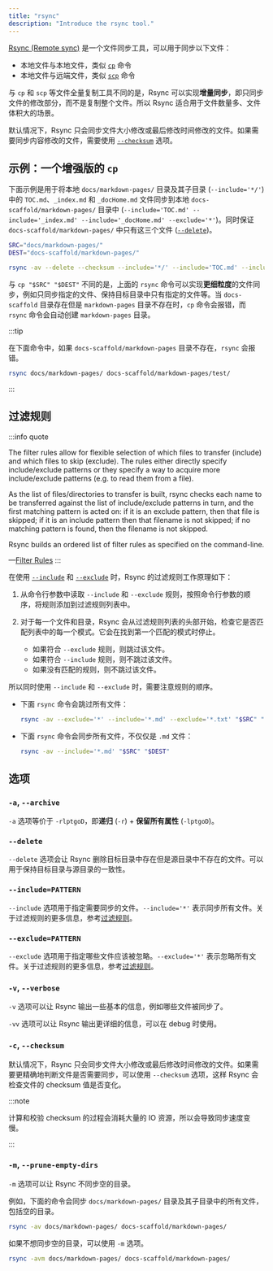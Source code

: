 ```yaml
---
title: "rsync"
description: "Introduce the rsync tool."
---
```


[Rsync (Remote sync)](https://linux.die.net/man/1/rsync) 是一个文件同步工具，可以用于同步以下文件：

- 本地文件与本地文件，类似 [`cp`](https://linux.die.net/man/1/cp) 命令
- 本地文件与远端文件，类似 [`scp`](https://linux.die.net/man/1/scp) 命令

与 `cp` 和 `scp` 等文件全量复制工具不同的是，Rsync 可以实现**增量同步**，即只同步文件的修改部分，而不是复制整个文件。所以 Rsync 适合用于文件数量多、文件体积大的场景。

默认情况下，Rsync 只会同步文件大小修改或最后修改时间修改的文件。如果需要同步内容修改的文件，需要使用 [`--checksum`](#-c---checksum) 选项。

## 示例：一个增强版的 `cp`

下面示例是用于将本地 `docs/markdown-pages/` 目录及其子目录 (`--include='*/'`) 中的 `TOC.md`、`_index.md` 和 `_docHome.md` 文件同步到本地 `docs-scaffold/markdown-pages/` 目录中 (`--include='TOC.md' --include='_index.md' --include='_docHome.md' --exclude='*'`)。同时保证 `docs-scaffold/markdown-pages/` 中只有这三个文件 ([`--delete`](#--delete))。

```bash
SRC="docs/markdown-pages/"
DEST="docs-scaffold/markdown-pages/"

rsync -av --delete --checksum --include='*/' --include='TOC.md' --include='_index.md' --include='_docHome.md' --exclude='*' "$SRC" "$DEST"
```

与 `cp "$SRC" "$DEST"` 不同的是，上面的 `rsync` 命令可以实现**更细粒度**的文件同步，例如只同步指定的文件、保持目标目录中只有指定的文件等。当 `docs-scaffold` 目录存在但是 `markdown-pages` 目录不存在时，`cp` 命令会报错，而 `rsync` 命令会自动创建 `markdown-pages` 目录。

:::tip

在下面命令中，如果 `docs-scaffold/markdown-pages` 目录不存在，`rsync` 会报错。

```bash
rsync docs/markdown-pages/ docs-scaffold/markdown-pages/test/
```

:::

## 过滤规则

:::info quote

The filter rules allow for flexible selection of which files to transfer (include) and which files to skip (exclude). The rules either directly specify include/exclude patterns or they specify a way to acquire more include/exclude patterns (e.g. to read them from a file).

As the list of files/directories to transfer is built, rsync checks each name to be transferred against the list of include/exclude patterns in turn, and the first matching pattern is acted on: if it is an exclude pattern, then that file is skipped; if it is an include pattern then that filename is not skipped; if no matching pattern is found, then the filename is not skipped.

Rsync builds an ordered list of filter rules as specified on the command-line.

—[Filter Rules](https://linux.die.net/man/1/rsync)
:::

在使用 [`--include`](#--includepattern) 和 [`--exclude`](#--excludepattern) 时，Rsync 的过滤规则工作原理如下：

1. 从命令行参数中读取 `--include` 和 `--exclude` 规则，按照命令行参数的顺序，将规则添加到过滤规则列表中。
2. 对于每一个文件和目录，Rsync 会从过滤规则列表的头部开始，检查它是否匹配列表中的每一个模式。它会在找到第一个匹配的模式时停止。

   - 如果符合 `--exclude` 规则，则跳过该文件。
   - 如果符合 `--include` 规则，则不跳过该文件。
   - 如果没有匹配的规则，则不跳过该文件。

所以同时使用 `--include` 和 `--exclude` 时，需要注意规则的顺序。

- 下面 `rsync` 命令会跳过所有文件：

    ```bash
    rsync -av --exclude='*' --include='*.md' --exclude='*.txt' "$SRC" "$DEST"
    ```

- 下面 `rsync` 命令会同步所有文件，不仅仅是 `.md` 文件：

    ```bash
    rsync -av --include='*.md' "$SRC" "$DEST"
    ```

## 选项

### `-a`, `--archive`

`-a` 选项等价于 `-rlptgoD`，即**递归** (`-r`) + **保留所有属性** (`-lptgoD`)。

### `--delete`

`--delete` 选项会让 Rsync 删除目标目录中存在但是源目录中不存在的文件。可以用于保持目标目录与源目录的一致性。

### `--include=PATTERN`

`--include` 选项用于指定需要同步的文件。`--include='*'` 表示同步所有文件。关于过滤规则的更多信息，参考[过滤规则](#过滤规则)。

### `--exclude=PATTERN`

`--exclude` 选项用于指定哪些文件应该被忽略。`--exclude='*'` 表示忽略所有文件。关于过滤规则的更多信息，参考[过滤规则](#过滤规则)。

### `-v`, `--verbose`

`-v` 选项可以让 Rsync 输出一些基本的信息，例如哪些文件被同步了。

`-vv` 选项可以让 Rsync 输出更详细的信息，可以在 debug 时使用。

### `-c`, `--checksum`

默认情况下，Rsync 只会同步文件大小修改或最后修改时间修改的文件。如果需要更精确地判断文件是否需要同步，可以使用 `--checksum` 选项，这样 Rsync 会检查文件的 checksum 值是否变化。

:::note

计算和校验 checksum 的过程会消耗大量的 IO 资源，所以会导致同步速度变慢。

:::

### `-m`, `--prune-empty-dirs`

`-m` 选项可以让 Rsync 不同步空的目录。

例如，下面的命令会同步 `docs/markdown-pages/` 目录及其子目录中的所有文件，包括空的目录。

```bash
rsync -av docs/markdown-pages/ docs-scaffold/markdown-pages/
```

如果不想同步空的目录，可以使用 `-m` 选项。

```bash
rsync -avm docs/markdown-pages/ docs-scaffold/markdown-pages/
```

